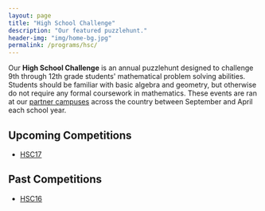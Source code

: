 ```yaml
---
layout: page
title: "High School Challenge"
description: "Our featured puzzlehunt."
header-img: "img/home-bg.jpg"
permalink: /programs/hsc/
---
```


Our **High School Challenge** is an annual puzzlehunt designed to challenge
9th through 12th grade students' mathematical problem solving abilities.
Students should be familiar with basic algebra and geometry, but otherwise
do not require any formal coursework in mathematics.
These events are ran at our [partner campuses](/campuses/) across the country
between September and April each school year.

## Upcoming Competitions

* [HSC17](/programs/hsc/17/)

## Past Competitions

* [HSC16](/programs/hsc/16/)

